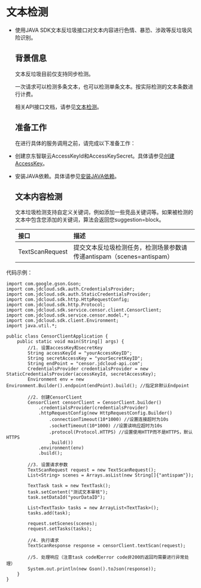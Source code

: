 # 		文本检测

- 使用JAVA SDK文本反垃圾接口对文本内容进行色情、暴恐、涉政等反垃圾风险识别。

  ## 背景信息

  文本反垃圾目前仅支持同步检测。

  一次请求可以检测多条文本，也可以检测单条文本。按实际检测的文本条数进行计费。

  相关API接口文档，请参见[文本检测](https://docs.jdcloud.com/cn/content-moderation/text-synchronous-detection-api)。

  ## 准备工作

  在进行具体的服务调用之前，请完成以下准备工作：
  
- 创建京东智联云AccessKeyId和AccessKeySecret。具体请参见[创建AccessKey](https://uc.jdcloud.com/account/accesskey)。

- 安装JAVA依赖。具体请参见[安装JAVA依赖](Install-And-Initialization.md)。

  ## 文本内容检测

  文本垃圾检测支持自定义关键词，例如添加一些竞品关键词等。如果被检测的文本中包含您添加的关键词，算法会返回您suggestion=block。

  | 接口            | 描述                                                         |
  | :-------------- | :----------------------------------------------------------- |
  | TextScanRequest | 提交文本反垃圾检测任务，检测场景参数请传递antispam（scenes=antispam） |

代码示例：

```
import com.google.gson.Gson;
import com.jdcloud.sdk.auth.CredentialsProvider;
import com.jdcloud.sdk.auth.StaticCredentialsProvider;
import com.jdcloud.sdk.http.HttpRequestConfig;
import com.jdcloud.sdk.http.Protocol;
import com.jdcloud.sdk.service.censor.client.CensorClient;
import com.jdcloud.sdk.service.censor.model.*;
import com.jdcloud.sdk.client.Environment;
import java.util.*;

public class CensorClientApplication {
    public static void main(String[] args) {
		//1. 设置accessKey和secretKey
        String accessKeyId = "yourAccessKeyID";
        String secretAccessKey = "yourSecretKeyID";
        String endPoint = "censor.jdcloud-api.com";
        CredentialsProvider credentialsProvider = new StaticCredentialsProvider(accessKeyId, secretAccessKey);
        Environment env = new Environment.Builder().endpoint(endPoint).build(); //指定非默认Endpoint

        //2. 创建CensorClient
        CensorClient censorClient = CensorClient.builder()
			.credentialsProvider(credentialsProvider)
			.httpRequestConfig(new HttpRequestConfig.Builder()
				.connectionTimeout(10*1000) //设置连接超时为10s
				.socketTimeout(10*1000) //设置读响应超时为10s
				.protocol(Protocol.HTTPS) //设置使用HTTP而不是HTTPS，默认HTTPS
				.build())
			.environment(env)
			.build();

        //3. 设置请求参数
        TextScanRequest request = new TextScanRequest();
        List<String> scenes = Arrays.asList(new String[]{"antispam"});

        TextTask task = new TextTask();
        task.setContent("测试文本审核");
        task.setDataId("yourDataID");

        List<TextTask> tasks = new ArrayList<TextTask>();
        tasks.add(task);

        request.setScenes(scenes);
        request.setTasks(tasks);

        //4. 执行请求
        TextScanResponse response = censorClient.textScan(request);

        //5. 处理响应（注意task code和error code非200的返回均需要进行异常处理）
        System.out.println(new Gson().toJson(response));
    }
}
```

### 
